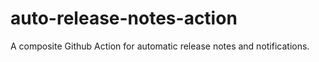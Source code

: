 # auto-release-notes-action
A composite Github Action for automatic release notes and notifications.
